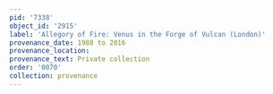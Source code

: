 ```yaml
---
pid: '7338'
object_id: '2915'
label: 'Allegory of Fire: Venus in the Forge of Vulcan (London)'
provenance_date: 1988 to 2016
provenance_location:
provenance_text: Private collection
order: '0070'
collection: provenance
---
```

